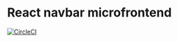 # React navbar microfrontend

[![CircleCI](https://circleci.com/gh/react-microfrontends/navbar.svg?style=svg)](https://circleci.com/gh/react-microfrontends/navbar)
